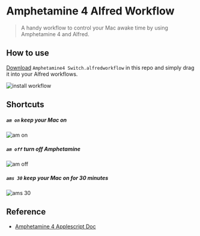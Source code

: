 # Amphetamine 4 Alfred Workflow

> A handy workflow to control your Mac awake time by using Amphetamine 4 and Alfred.

## How to use

[Download](https://github.com/shisaq/amphetamine4_alfred_workflow/raw/master/Amphetamine4%20Switch.alfredworkflow) `Amphetamine4 Switch.alfredworkflow` in this repo and simply drag it into your Alfred workflows.

![install workflow](https://i.loli.net/2018/09/28/5bad87c00d071.png)

## Shortcuts

##### `am on` keep your Mac on

![am on](https://i.loli.net/2018/09/28/5bad87c0207f8.png)

##### `am off` turn off Amphetamine

![am off](https://i.loli.net/2018/09/28/5bad87c01f7c0.png)

##### `ams 30` keep your Mac on for 30 minutes

![ams 30](https://i.loli.net/2018/09/28/5bad87c009c45.png)

## Reference

- [Amphetamine 4 Applescript Doc](https://amphetamine.freshdesk.com/support/solutions/articles/43000068973-applescript-documentation)
